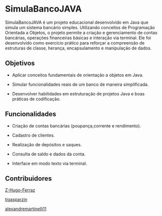 # SimulaBancoJAVA
SimulaBancoJAVA é um projeto educacional desenvolvido em Java que simula um sistema bancário simples. Utilizando conceitos de Programação Orientada a Objetos, o projeto permite a criação e gerenciamento de contas bancárias, operações financeiras básicas e interação via terminal. Ele foi desenvolvido como exercício prático para reforçar a compreensão de estruturas de classe, herança, encapsulamento e manipulação de dados.

## Objetivos
 
 - Aplicar conceitos fundamentais de orientação a objetos em Java.

 - Simular funcionalidades reais de um banco de maneira simplificada.

 - Desenvolver habilidades em estruturação de projetos Java e boas práticas de codificação.

## Funcionalidades
 
 - Criação de contas bancárias (poupança,corrente e rendimento).

 - Cadastro de clientes.

 - Realização de depósitos e saques.

 - Consulta de saldo e dados da conta.

 - Interface em modo texto via terminal.

## Contribuidores
[Z-Hugo-Ferraz](https://github.com/Z-Hugo-Ferraz)

[tigasparzin](https://github.com/tigasparzin)

[alexandremartinelli11](https://github.com/alexandremartinelli11)
